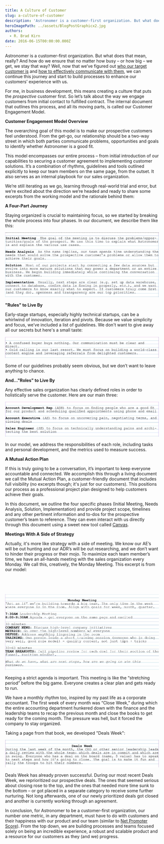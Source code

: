 ```yaml
---
title: A Culture of Customer
slug: a-culture-of-customer
description: 'Astronomer is a customer-first organization. But what does that mean, really?'
heroImagePath: ../assets/BlogPostGraphicx2.jpg
authors:
  - R. Brad Kirn
date: 2016-06-15T00:00:00.000Z
---
```


  

Astronomer is a customer-first organization. But what does that mean, really? And how do we ensure that no matter how busy – or how big – we get, we stay that way? Well, now that we’ve figured out [who our target customer is](https://www.astronomer.io/blog/how-astronomer-found-its-target-customer) and [how to effectively communicate with them](https://www.astronomer.io/blog/what-we-learned-after-we-discovered-our-target), we can continue this journey and start to build processes to enhance our customers’ experience with us.

For me, in business development, this means creating a culture that puts the _prospective_ customer first. So let’s talk about the way we engage customers from initial contact to fulfilled contract. The internal document that outlines this process, and all its moving parts, is called our Customer Engagement Model.

**Customer Engagement&nbsp;Model Overview**

The overarching goal of this model is to make our prospective customers feel understood. From the get-go, our relationship should be a two-way street in which both parties communicate problems, opportunities and goals to identify whether Astronomer is a good fit.

This model encompasses our entire process – from initial introduction of our capabilities to securing a customer agreement to implementing customer solutions. It’s a combination of rhythms, guidelines and tools outlined explicitly to keep our team members on the same page, from the outset. It also serves as an internal playbook for our sales organization.

We’re still iterating as we go, learning through real-world trial and error, but we’re excited about the direction we’re headed and ready to share some excerpts from the working model and the rationale behind them:

**A Four-Part Journey**

Staying organized is crucial to maintaining focus, so we started by breaking the whole process into four phases. In our document, we describe them like this:&nbsp;

![EXCERPT1_blogpost.jpg](../assets/EXCERPT1_blogpost.jpg)

**"Rules" to Live By**

Early-stage startups, especially highly technical startups, can be a whirlwind of innovation, iteration and pivots. Because we value simplicity and focus, we’ve included&nbsp;a list of guidelines. We don't want to give away all our secrets but here's a small taste:

![EXCERPT2_blogpost.jpg](../assets/EXCERPT2_blogpost.jpg)

Some of our&nbsp;guidelines probably&nbsp;seem obvious, but we don’t want to leave anything to chance.

**And..."Roles" to Live By**

Any effective sales organization has clearly defined roles in order to holistically serve the customer. Here are our main three:

![EXCERPT3_blogpost.jpg](../assets/EXCERPT3_blogpost.jpg)

In our model, we address the responsibilities of each role, including tasks and personal development, and the metrics used to measure success.

**A Mutual Action Plan**

If this is truly going to be a conversation, it’s important to keep everyone accountable and connected. We accomplish this through a living document we call the Mutual Action Plan, a customer-friendly document that includes full visibility (no excerpts though; it's just for our customers). This positions our process as a professional project plan designed to help customers achieve their goals.

In this document, we outline the four specific phases (Initial Meeting, Needs Analysis, Solution, Implementation) and provide project scope, timelines and any other pertinent information and to-dos for the prospective customer’s team to reference. They&nbsp;can even&nbsp;interact with us directly through this document using a sweet new tool called [Canvas](https://usecanvas.com/).

**Meetings With A Side&nbsp;of Strategy**

Actually, it's more like strategy with a side of meeting. We know our AE’s will be out hunting and our ADR’s will be out researching, and we don’t want to hinder their progress or their mojo. To maximize each team member’s time, we have an all-hands meeting with the sales organization every Monday. We call this, creatively, the Monday Meeting. This excerpt is from our model:
## &nbsp;

![EXCERPT4_blogpost.jpg](../assets/EXCERPT4_blogpost.jpg)

Keeping a strict agenda is important. This meeting is like the “stretching period” before the big game. Everyone creates a clear plan and gets ready to run.

We have a monthly rhythm too, inspired by my past life as a corporate accountant. The first week of every month was “Close Week,” during which the entire accounting department hunkered down with the finance and the leadership teams to recap the previous month and close the books to get ready for the coming month. The pressure was&nbsp;hell, but it forced the company to stay organized.

Taking a page from that book, we developed "Deals Week":

![EXCERPT5_blogpost.jpg](../assets/EXCERPT5_blogpost.jpg)

Deals Week has already proven successful. During our most recent Deals Week, we reprioritized our prospective deals. The ones that seemed serious about closing rose to the top, and the ones that needed more time sunk to the bottom – or got placed in a separate category to receive some further nurturing. Not long afterwards, one of our newly prioritized deals got closed and another is currently working through an agreement.

In conclusion, for Astronomer to be a customer-first organization, our number one metric, in any department, must have&nbsp;to do with customers and their happiness with our product and our team (similar to [Net Promoter Score](https://www.netpromoter.com/know/)). From the top down, we are building processes and teams focused solely on being an incredible experience, a robust and scalable product and a resource for our customers as they (and we) progress.

